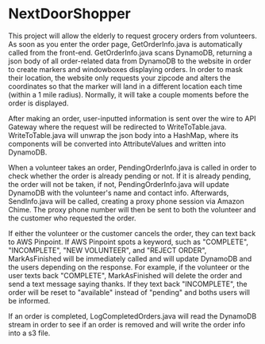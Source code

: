# NextDoorShopper

This project will allow the elderly to request grocery orders from volunteers. As soon as you enter the order page, GetOrderInfo.java is automatically called from the front-end. GetOrderInfo.java scans DynamoDB, returning a json body of all order-related data from DynamoDB to the website in order to create markers and windowboxes displaying orders. In order to mask their location, the website only requests your zipcode and alters the coordinates so that the marker will land in a different location each time (within a 1 mile radius). Normally, it will take a couple moments before the order is displayed. 

After making an order, user-inputted information is sent over the wire to API Gateway where the request will be redirected to WriteToTable.java. WriteToTable.java will unwrap the json body into a HashMap, where its components will be converted into AttributeValues and written into DynamoDB. 

When a volunteer takes an order, PendingOrderInfo.java is called in order to check whether the order is already pending or not. If it is already pending, the order will not be taken, if not, PendingOrderInfo.java will update DynamoDB with the volunteer's name and contact info. Afterwards, SendInfo.java will be called, creating a proxy phone session via Amazon Chime. The proxy phone number will then be sent to both the volunteer and the customer who requested the order. 

If either the volunteer or the customer cancels the order, they can text back to AWS Pinpoint. If AWS Pinpoint spots a keyword, such as "COMPLETE", "INCOMPLETE", "NEW VOLUNTEER", and "REJECT ORDER", MarkAsFinished will be immediately called and will update DynamoDB and the users depending on the response. For example, if the volunteer or the user texts back "COMPLETE", MarkAsFinished will delete the order and send a text message saying thanks. If they text back "INCOMPLETE", the order will be reset to "available" instead of "pending" and boths users will be informed. 

If an order is completed, LogCompletedOrders.java will read the DynamoDB stream in order to see if an order is removed and will write the order info into a s3 file. 
